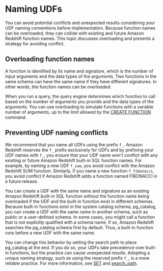 # Naming UDFs<a name="udf-naming-udfs"></a>

You can avoid potential conflicts and unexpected results considering your UDF naming conventions before implementation\. Because function names can be overloaded, they can collide with existing and future Amazon Redshift function names\. This topic discusses overloading and presents a strategy for avoiding conflict\.

## Overloading function names<a name="udf-naming-overloading-function-names"></a>

A function is identified by its name and *signature*, which is the number of input arguments and the data types of the arguments\. Two functions in the same schema can have the same name if they have different signatures\. In other words, the function names can be *overloaded*\.

When you run a query, the query engine determines which function to call based on the number of arguments you provide and the data types of the arguments\. You can use overloading to simulate functions with a variable number of arguments, up to the limit allowed by the [CREATE FUNCTION](r_CREATE_FUNCTION.md) command\. 

## Preventing UDF naming conflicts<a name="udf-naming-preventing-udf-naming-conflicts"></a>

We recommend that you name all UDFs using the prefix `f_`\. Amazon Redshift reserves the `f_` prefix exclusively for UDFs and by prefixing your UDF names with `f_`, you ensure that your UDF name won't conflict with any existing or future Amazon Redshift built\-in SQL function names\. For example, by naming a new UDF `f_sum`, you avoid conflict with the Amazon Redshift SUM function\. Similarly, if you name a new function `f_fibonacci`, you avoid conflict if Amazon Redshift adds a function named FIBONACCI in a future release\.

You can create a UDF with the same name and signature as an existing Amazon Redshift built\-in SQL function without the function name being overloaded if the UDF and the built\-in function exist in different schemas\. Because built\-in functions exist in the system catalog schema, pg\_catalog, you can create a UDF with the same name in another schema, such as public or a user\-defined schema\. In some cases, you might call a function that is not explicitly qualified with a schema name\. If so, Amazon Redshift searches the pg\_catalog schema first by default\. Thus, a built\-in function runs before a new UDF with the same name\.

You can change this behavior by setting the search path to place pg\_catalog at the end\. If you do so, your UDFs take precedence over built\-in functions, but the practice can cause unexpected results\. Adopting a unique naming strategy, such as using the reserved prefix `f_`, is a more reliable practice\. For more information, see [SET](r_SET.md) and [search\_path](r_search_path.md)\.